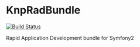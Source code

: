 KnpRadBundle
============

[![Build Status](https://travis-ci.org/KnpLabs/KnpRadBundle.png?branch=app-and-resources)](https://travis-ci.org/KnpLabs/KnpRadBundle)

Rapid Application Development bundle for Symfony2
